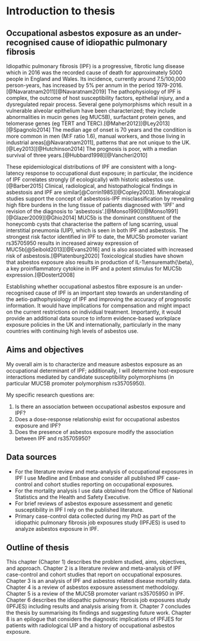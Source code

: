 # Introduction to thesis

## Occupational asbestos exposure as an under-recognised cause of idiopathic pulmonary fibrosis

Idiopathic pulmonary fibrosis (IPF) is a progressive, fibrotic lung disease which in 2016 was the recorded cause of death for approximately 5000 people in England and Wales. Its incidence, currently around 7.5/100,000 person-years, has increased by 5\% per annum in the period 1979-2016.[@Navaratnam2011][@Navaratnam2019] The pathophysiology of IPF is complex, the outcome of host susceptibility factors, epithelial injury, and a dysregulated repair process. Several gene polymorphisms which result in a
vulnerable alveolar epithelium have been characterized; they include abnormalities in mucin genes (eg MUC5B), surfactant protein genes, and telomerase genes (eg TERT and TERC).[@Maher2012][@Ley2013][@Spagnolo2014] The median age of onset is 70 years and the condition is more common in men (M:F ratio 1.6), manual workers, and those living in industrial areas[@Navaratnam2011], patterns that are not unique to the UK.[@Ley2013][@Hutchinson2014] The prognosis is poor, with a median survival of three years.[@Hubbard1998][@Vancheri2010] 

These epidemiological distributions of IPF are consistent with a long-latency response to occupational dust exposure; in particular, the incidence of IPF correlates strongly (if ecologically) with historic asbestos use.[@Barber2015] Clinical, radiological, and histopathological findings in asbestosis and IPF are similar[@Corrin1985][@Copley2003]. Mineralogical studies support the concept of asbestosis-IPF misclassification by revealing high fibre burdens in the lung tissue of patients diagnosed with 'IPF' and revision of the diagnosis to 'asbestosis'.[@Monso1990][@Monso1991][@Glazer2009][@Ghio2014] MUC5b is the dominant constituent of the honeycomb cysts that characterise the pattern of lung scarring, usual interstitial pneumonia (UIP), which is seen in both IPF and asbestosis. The strongest risk factor identified in IPF to date, the MUC5b promoter variant rs35705950 results in increased airway expression of MUC5b[@Seibold2013][@Evans2016] and is also associated with increased risk of asbestosis.[@Platenburg2020] Toxicological studies have shown that asbestos exposure also results in production of IL-1\ensuremath{\beta}, a key proinflammatory cytokine in IPF and a potent stimulus for MUC5b expression.[@Dostert2008] 

Establishing whether occupational asbestos fibre exposure is an under-recognised cause of IPF is an important step towards an understanding of the aetio-pathophysiology of IPF and improving the accuracy of prognostic information. It would have implications for compensation and might impact on the current restrictions on individual treatment. Importantly, it would provide an additional data source to inform evidence-based workplace exposure policies in the UK and internationally, particularly in the many countries with continuing high levels of asbestos use.

## Aims and objectives 

My overall aim is to characterize and measure asbestos exposure as an occupational determinant of IPF; additionally, I will determine host-exposure interactions mediated by candidate susceptibility polymorphisms (in particular MUC5B promoter polymorphism rs35705950). 

My specific research questions are:

1. Is there an association between occupational asbestos exposure and IPF? 
2. Does a dose-response relationship exist for occupational asbestos exposure and IPF? 
3. Does the presence of asbestos exposure modify the association between IPF and rs35705950? 

## Data sources 

- For the literature review and meta-analysis of occupational exposures in IPF I use Medline and Embase and consider all published IPF case-control and cohort studies reporting on occupational exposures. 
- For the mortality analysis I use data obtained from the Office of National Statistics and the Health and Safety Executive.
- For brief reviews of asbestos exposure assessment and genetic susceptibility in IPF I rely on the published literature.
- Primary case-control data collected during my PhD as part of the idiopathic pulmonary fibrosis job exposures study (IPFJES) is used to analyze asbestos exposure in IPF. 

## Outline of thesis

This chapter (Chapter 1) describes the problem studied, aims, objectives, and approach. Chapter 2 is a literature review and meta-analysis of IPF case-control and cohort studies that report on occupational exposures. Chapter 3 is an analysis of IPF and asbestos related disease mortality data. Chapter 4 is a review of asbestos exposure assessment methodology. Chapter 5 is a review of the MUC5B promoter variant rs35705950 in IPF. Chapter 6 describes the idiopathic pulmonary fibrosis job exposures study (IPFJES) including results and analysis arising from it. Chapter 7 concludes the thesis by summarising its findings and suggesting future work. Chapter 8 is an epilogue that considers the diagnostic implications of IPFJES for patients with radiological UIP and a history of occupational asbestos exposure.
